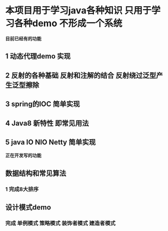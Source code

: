 # 本项目用于学习java各种知识 只用于学习各种demo 不形成一个系统
**目前已经有的功能**
## 1 动态代理demo 实现
## 2 反射的各种基础 反射和注解的结合 反射绕过泛型产生泛型擦除
## 3 spring的IOC 简单实现
## 4 Java8 新特性 即常见用法
## 5 java IO NIO Netty 简单实现 
**正在开发写的功能**
## 数据结构和常见算法 
### 1 完成8大排序
##  设计模式demo
### 完成 单例模式 策略模式 装饰者模式 建造者模式

